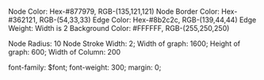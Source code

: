 Node Color: Hex-#877979, RGB-(135,121,121)
Node Border Color: Hex-#362121, RGB-(54,33,33)
Edge Color: Hex-#8b2c2c, RGB-(139,44,44)
Edge Weight: Width is 2
Background Color: #FFFFFF, RGB-(255,250,250)

Node Radius: 10
Node Stroke Width: 2;
Width of graph: 1600;
Height of graph: 600;
Width of Column: 200

font-family: $font;
font-weight: 300;
margin: 0;